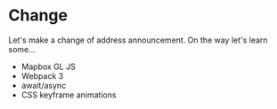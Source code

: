 # Change

Let's make a change of address announcement. On the way let's learn some…

- Mapbox GL JS
- Webpack 3
- await/async
- CSS keyframe animations
